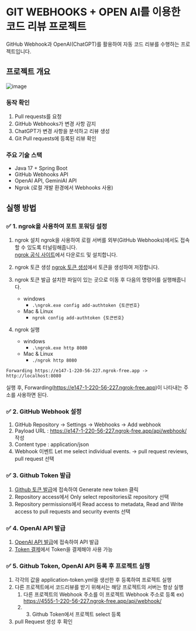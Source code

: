 # GIT WEBHOOKS + OPEN AI를 이용한 코드 리뷰 프로젝트
GitHub Webhook과 OpenAI(ChatGPT)를 활용하여 자동 코드 리뷰를 수행하는 프로젝트입니다.

## 프로젝트 개요

![image](https://github.com/user-attachments/assets/91076b93-2c56-4092-b6ac-066a9ee66fba)

### 동작 확인
1. Pull requests를 요청
2. GitHub Webhooks가 변경 사항 감지
3. ChatGPT가 변경 사항을 분석하고 리뷰 생성
4. Git Pull requests에 등록된 리뷰 확인

### 주요 기술 스택

- Java 17 + Spring Boot
- GitHub Webhooks API
- OpenAI API, GeminiAI API
- Ngrok (로컬 개발 환경에서 Webhooks 사용)

## 실행 방법

### ✅ 1. ngrok을 사용하여 포트 포워딩 설정

1. ngrok 설치
ngrok을 사용하여 로컬 서버를 외부(GitHub Webhooks)에서도 접속할 수 있도록 터널링해줍니다.    
[ngrok 공식 사이트](https://ngrok.com/)에서 다운로드 및 설치합니다.    

2. ngrok 토큰 생성
[ngrok 토큰 생성](https://dashboard.ngrok.com/get-started/your-authtoken)에서 토큰을 생성하여 저장합니다.

3. ngrok 토큰 발급
설치한 파일이 있는 곳으로 이동 후 다음의 명령어를 실행해줍니다.
   - windows
       - `.\ngrok.exe config add-authtoken {토큰번호}`
   - Mac & Linux
       - `ngrok config add-authtoken {토큰번호}`

4. ngrok 실행
   - windows
       - `.\ngrok.exe http 8080`
   - Mac & Linux
       - `./ngrok http 8080`

```
Forwarding https://e147-1-220-56-227.ngrok-free.app -> http://localhost:8080 
```
실행 후, Forwarding(https://e147-1-220-56-227.ngrok-free.app)이 나타내는 주소를 사용하면 된다.

### ✅ 2. GitHub Webhook 설정

1. GitHub Repository → Settings → Webhooks → Add webhook
2. Payload URL : https://e147-1-220-56-227.ngrok-free.app/api/webhook/ 작성
3. Content type : application/json
4. Webhook 이벤트 Let me select individual events. → pull request reviews, pull request 선택

### ✅ 3. Github Token 발급
1. [Github 토큰 발급](https://github.com/settings/personal-access-tokens)에 접속하여 Generate new token 클릭
2. Repository access에서 Only select repositories로 repository 선택
3. Repository permissions에서 Read access to metadata, Read and Write access to pull requests and security events 선택

### ✅ 4. OpenAI API 발급
1. [OpenAI API 발급](https://platform.openai.com/settings/organization/api-keys)에 접속하여 API 발급
2. [Token 결제](https://platform.openai.com/settings/organization/billing/overview)에서 Token을 결제해야 사용 가능

### ✅ 5. Github Token, OpenAI API 등록 후 프로젝트 실행
1. 각각의 값을 application-token.yml을 생선한 후 등록하여 프로젝트 실행
2. 다른 프로젝트에서 코드리뷰를 받기 위해서는 해당 프로젝트의 서버는 항상 실행 
   1. 다른 프로젝트의 Webhook 주소를 이 프로젝트 Webhook 주소로 등록 ex) https://4555-1-220-56-227.ngrok-free.app/api/webhook/
   2. 3. Github Token에서 프로젝트 select 등록
3. pull Request 생성 후 확인